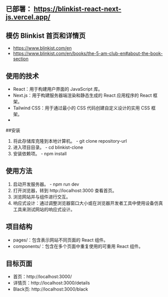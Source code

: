## 已部署： https://blinkist-react-next-js.vercel.app/
## 模仿 Blinkist 首页和详情页
  - https://www.blinkist.com/en
  - https://www.blinkist.com/en/books/the-5-am-club-en#about-the-book-section

## 使用的技术
  - React：用于构建用户界面的 JavaScript 库。
  - Next.js：用于构建服务器端渲染和静态生成的 React 应用程序的 React 框架。
  - Tailwind CSS：用于通过最小的 CSS 代码创建自定义设计的实用 CSS 框架。
  - 
##安装
  1. 将此存储库克隆到本地计算机。
    - git clone repository-url
  2. 进入项目目录。
    - cd blinkist-clone
  3. 安装依赖项。
    - npm install
     
 ## 使用方法
  1. 启动开发服务器。
    - npm run dev
  2. 打开浏览器，转到 http://localhost:3000 查看首页。
  3. 浏览网站并与组件进行交互。
  4. 响应式设计：通过调整浏览器窗口大小或在浏览器开发者工具中使用设备仿真工具来测试网站的响应式设计。

 ## 项目结构
  - pages/：包含表示网站不同页面的 React 组件。
  - components/：包含在多个页面中重复使用的可重用 React 组件。

 ## 目标页面
  - 首页：http://localhost:3000/
  - 详情页：http://localhost:3000/details
  - Black页: http://localhost:3000/black


